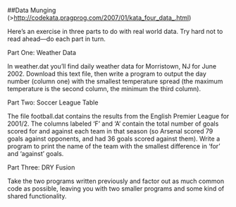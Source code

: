 
##Data Munging 
(>http://codekata.pragprog.com/2007/01/kata_four_data_.html)

Here’s an exercise in three parts to do with real world data. Try hard not to read ahead—do each part in turn.

Part One: Weather Data

In weather.dat you’ll find daily weather data for Morristown, NJ for June 2002. Download this text file, then write a program to output the day number (column one) with the smallest temperature spread (the maximum temperature is the second column, the minimum the third column).

Part Two: Soccer League Table

The file football.dat contains the results from the English Premier League for 2001/2. The columns labeled ‘F’ and ‘A’ contain the total number of goals scored for and against each team in that season (so Arsenal scored 79 goals against opponents, and had 36 goals scored against them). Write a program to print the name of the team with the smallest difference in ‘for’ and ‘against’ goals.

Part Three: DRY Fusion

Take the two programs written previously and factor out as much common code as possible, leaving you with two smaller programs and some kind of shared functionality.



